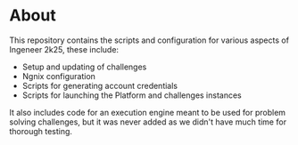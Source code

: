 # About
This repository contains the scripts and configuration for various aspects of Ingeneer 2k25, these include:
- Setup and updating of challenges
- Ngnix configuration
- Scripts for generating account credentials
- Scripts for launching the Platform and challenges instances 

It also includes code for an execution engine meant to be used for problem solving challenges, but 
it was never added as we didn't have much time for thorough testing.

